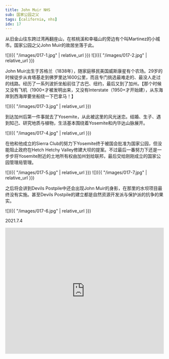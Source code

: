 ```yaml
---
title: John Muir NHS
sub: 国家公园之父
tags: [california, nhs]
idx: 17
---
```


从旧金山往东跨过湾再翻座山，在核桃溪和幸福山的旁边有个叫Martinez的小城市。国家公园之父John Muir的故居坐落于此。

![]({{ "/images/017-1.jpg" | relative_url }})
![]({{ "/images/017-2.jpg" | relative_url }})

John Muir出生于苏格兰（1838年），随家庭移民美国威斯康星有个农场。29岁的时候徒步从肯塔基走到佛罗里达1600公里，而且专门挑选最难走的、最没人走过的线路。经历了一系列波折坐船前往了古巴、纽约，最后又到了加州。【那个时候又没有飞机（1900+才被发明出来，又没有Interstate（1950+才开始建），从东海岸到西海岸要坐船绕一下巴拿马！】

![]({{ "/images/017-3.jpg" | relative_url }})

到达加州后第一件事就去了Yosemite，从此被这里的风光迷恋。结婚、生子、遇到知己、研究地质与植物，生活基本围绕着Yosemite和内华达山脉展开。

![]({{ "/images/017-4.jpg" | relative_url }})

在他和他成立的Sierra Club的努力下Yosemite终于被国会批准为国家公园，但没能阻止政府在Hetch Hetchy Valley修建大坝的提案。不过最后一番努力下还是一步步将Yosemite附近的土地所有权由加州划给联邦，最后交给刚刚成立的国家公园管理局管理。

![]({{ "/images/017-5.jpg" | relative_url }})
![]({{ "/images/017-7.jpg" | relative_url }})

之后将会讲到Devils Postpile中还会出现John Muir的身影，在那里的水坝项目最终没有实施。甚至Devils Postpile的建立都是自然资源开发派与保护派的抗争的果实。

![]({{ "/images/017-6.jpg" | relative_url }})

2021.7.4

<iframe src="https://www.google.com/maps/embed?pb=!1m14!1m8!1m3!1d402481.96426069754!2d-122.1334715!3d37.9913547!3m2!1i1024!2i768!4f13.1!3m3!1m2!1s0x8085650aee9f272d%3A0x5368373faad47a63!2sJohn%20Muir%20National%20Historic%20Site!5e0!3m2!1sen!2sus!4v1652161026731!5m2!1sen!2sus" width="100%" height="400" style="border:0;" allowfullscreen="" loading="lazy" referrerpolicy="no-referrer-when-downgrade"></iframe>
